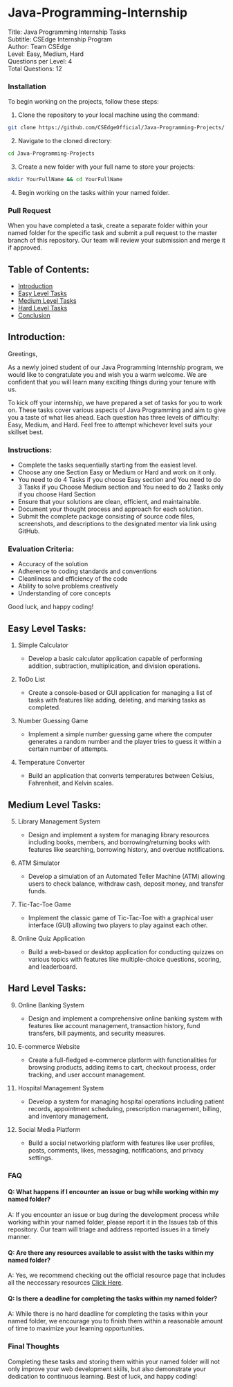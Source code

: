 # Java-Programming-Internship

Title: Java Programming Internship Tasks <br>
Subtitle: CSEdge Internship Program <br>
Author: Team CSEdge <br>
Level: Easy, Medium, Hard <br>
Questions per Level: 4 <br>
Total Questions: 12 <br>

 ### Installation

To begin working on the projects, follow these steps:

1. Clone the repository to your local machine using the command:
```bash
git clone https://github.com/CSEdgeOfficial/Java-Programming-Projects/
```
2. Navigate to the cloned directory:
```bash
cd Java-Programming-Projects
```
3. Create a new folder with your full name to store your projects:
```bash
mkdir YourFullName && cd YourFullName
```
4. Begin working on the tasks within your named folder.

### Pull Request

When you have completed a task, create a separate folder within your named folder for the specific task and submit a pull request to the master branch of this repository. Our team will review your submission and merge it if approved.


Table of Contents:
------------------

* [Introduction](#introduction)
* [Easy Level Tasks](#easy-level)
* [Medium Level Tasks](#medium-level)
* [Hard Level Tasks](#hard-level)
* [Conclusion](#conclusion)

<a id="introduction"></a>

Introduction:
------------

Greetings,

As a newly joined student of our Java Programming Internship program, we would like to congratulate you and wish you a warm welcome. We are confident that you will learn many exciting things during your tenure with us.

To kick off your internship, we have prepared a set of tasks for you to work on. These tasks cover various aspects of Java Programming and aim to give you a taste of what lies ahead. Each question has three levels of difficulty: Easy, Medium, and Hard. Feel free to attempt whichever level suits your skillset best.

### Instructions:

* Complete the tasks sequentially starting from the easiest level.
* Choose any one Section Easy or Medium or Hard and work on it only.
* You need to do 4 Tasks if you choose Easy section and You need to do 3 Tasks if you Choose Medium section and You need to do 2 Tasks only if you choose Hard Section
* Ensure that your solutions are clean, efficient, and maintainable.
* Document your thought process and approach for each solution.
* Submit the complete package consisting of source code files, screenshots, and descriptions to the designated mentor via link using GitHub.

### Evaluation Criteria:

* Accuracy of the solution
* Adherence to coding standards and conventions
* Cleanliness and efficiency of the code
* Ability to solve problems creatively
* Understanding of core concepts

Good luck, and happy coding!

<a id="easy-level"></a>

Easy Level Tasks:
----------------

1. Simple Calculator
   - Develop a basic calculator application capable of performing addition, subtraction, multiplication, and division operations.

2. ToDo List
   - Create a console-based or GUI application for managing a list of tasks with features like adding, deleting, and marking tasks as completed.

3. Number Guessing Game
   - Implement a simple number guessing game where the computer generates a random number and the player tries to guess it within a certain number of attempts.

4. Temperature Converter
   - Build an application that converts temperatures between Celsius, Fahrenheit, and Kelvin scales.
  
<a id="medium-level"></a>

Medium Level Tasks:
-------------------

5. Library Management System
   - Design and implement a system for managing library resources including books, members, and borrowing/returning books with features like searching, borrowing history, and overdue notifications.

6. ATM Simulator
   - Develop a simulation of an Automated Teller Machine (ATM) allowing users to check balance, withdraw cash, deposit money, and transfer funds.

7. Tic-Tac-Toe Game
   - Implement the classic game of Tic-Tac-Toe with a graphical user interface (GUI) allowing two players to play against each other.

8. Online Quiz Application
   - Build a web-based or desktop application for conducting quizzes on various topics with features like multiple-choice questions, scoring, and leaderboard.

<a id="hard-level"></a>

Hard Level Tasks:
-----------------

9. Online Banking System
   - Design and implement a comprehensive online banking system with features like account management, transaction history, fund transfers, bill payments, and security measures.

10. E-commerce Website
    - Create a full-fledged e-commerce platform with functionalities for browsing products, adding items to cart, checkout process, order tracking, and user account management.

11. Hospital Management System
    - Develop a system for managing hospital operations including patient records, appointment scheduling, prescription management, billing, and inventory management.

12. Social Media Platform
    - Build a social networking platform with features like user profiles, posts, comments, likes, messaging, notifications, and privacy settings.

<a id="conclusion"></a>

### FAQ

#### Q: What happens if I encounter an issue or bug while working within my named folder?

A: If you encounter an issue or bug during the development process while working within your named folder, please report it in the Issues tab of this repository. Our team will triage and address reported issues in a timely manner.

#### Q: Are there any resources available to assist with the tasks within my named folder?

A: Yes, we recommend checking out the official resource page that includes all the neccessary resources [Click Here](https://csedge.courses/Resources.html).

#### Q: Is there a deadline for completing the tasks within my named folder?

A: While there is no hard deadline for completing the tasks within your named folder, we encourage you to finish them within a reasonable amount of time to maximize your learning opportunities.

### Final Thoughts

Completing these tasks and storing them within your named folder will not only improve your web development skills, but also demonstrate your dedication to continuous learning. Best of luck, and happy coding!

